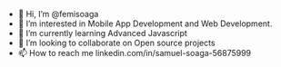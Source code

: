 - 👋 Hi, I’m @femisoaga
- 👀 I’m interested in Mobile App Development and Web Development.
- 🌱 I’m currently learning Advanced Javascript
- 💞️ I’m looking to collaborate on Open source projects
- 📫 How to reach me linkedin.com/in/samuel-soaga-56875999

<!---
femisoaga/femisoaga is a ✨ special ✨ repository because its `README.md` (this file) appears on your GitHub profile.
You can click the Preview link to take a look at your changes.
--->
